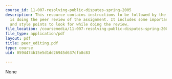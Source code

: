 ```yaml
---
course_id: 11-007-resolving-public-disputes-spring-2005
description: This resource contains instructions to be followed by the person who
  is doing the peer review of the assignment. It includes some important major points
  and style points to look for while doing the review.
file_location: /coursemedia/11-007-resolving-public-disputes-spring-2005/0594474b15e5d1dd26945d637cfa8c83_peer_editing.pdf
file_type: application/pdf
layout: pdf
title: peer_editing.pdf
type: course
uid: 0594474b15e5d1dd26945d637cfa8c83

---
```

None